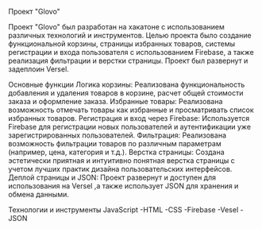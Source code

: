 Проект "Glovo"

Проект "Glovo" был разработан на хакатоне с использованием различных технологий и инструментов. Целью проекта было создание функциональной корзины, страницы избранных товаров, системы регистрации и входа пользователя с использованием Firebase, а также реализация фильтрации и верстки страницы. Проект был развернут и задеплоин Versel.

Основные функции
Логика корзины: Реализована функциональность добавления и удаления товаров в корзине, расчет общей стоимости заказа и оформление заказа.
Избранные товары: Реализована возможность отмечать товары как избранные и просматривать список избранных товаров.
Регистрация и вход через Firebase: Используется Firebase для регистрации новых пользователей и аутентификации уже зарегистрированных пользователей.
Фильтрация: Реализована возможность фильтрации товаров по различным параметрам (например, цена, категория и т.д.).
Верстка страницы: Создана эстетически приятная и интуитивно понятная верстка страницы с учетом лучших практик дизайна пользовательских интерфейсов.
Деплой страницы и JSON: Проект развернут и доступен для использования на Versel
,а также использует JSON для хранения и обмена данными.

Технологии и инструменты
JavaScript
-HTML
-CSS
-Firebase
-Vesel
-JSON
